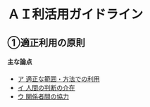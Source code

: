 # ＡＩ利活用ガイドライン

## ①適正利用の原則

#### 主な論点
* [ア 適正な範囲・方法での利用](./jpn/detail/1a.md)
* [イ 人間の判断の介在](./jpn/detail/1b.md)
* [ウ 関係者間の協力](./jpn/detail/1c.md)
